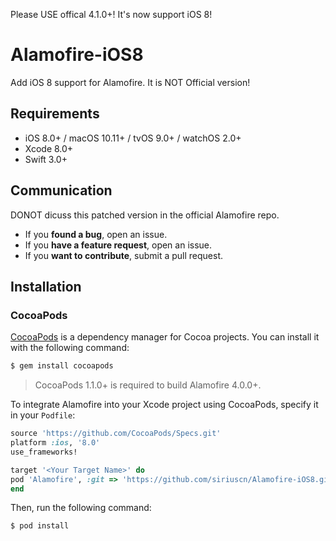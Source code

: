 Please USE offical 4.1.0+! It's now support iOS 8!

# Alamofire-iOS8
Add iOS 8 support for Alamofire.
It is NOT Official version!

## Requirements

- iOS 8.0+ / macOS 10.11+ / tvOS 9.0+ / watchOS 2.0+
- Xcode 8.0+
- Swift 3.0+

## Communication

DONOT dicuss this patched version in the official Alamofire repo.

- If you **found a bug**, open an issue.
- If you **have a feature request**, open an issue.
- If you **want to contribute**, submit a pull request.

## Installation

### CocoaPods

[CocoaPods](http://cocoapods.org) is a dependency manager for Cocoa projects. You can install it with the following command:

```bash
$ gem install cocoapods
```

> CocoaPods 1.1.0+ is required to build Alamofire 4.0.0+.

To integrate Alamofire into your Xcode project using CocoaPods, specify it in your `Podfile`:

```ruby
source 'https://github.com/CocoaPods/Specs.git'
platform :ios, '8.0'
use_frameworks!

target '<Your Target Name>' do
pod 'Alamofire', :git => 'https://github.com/siriuscn/Alamofire-iOS8.git'
end
```

Then, run the following command:

```bash
$ pod install
```
